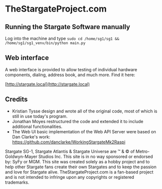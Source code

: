 # TheStargateProject.com

## Running the Stargate Software manually
Log into the machine and type `sudo cd /home/sg1/sg1 && /home/sg1/sg1_venv/bin/python main.py`

## Web interface
A web interface is provided to allow testing of individual hardware components, dialing, address book, and much more. Find it here:

[http://stargate.local](http://stargate.local)

## Credits
- Kristian Tysse design and wrote all of the original code, most of which is still in use today's program.
- Jonathan Moyes restructured the code and extended it to include additional functionalities.
- The Web UI basic implementation of the Web API Server were based on Dan Clarke's work: https://github.com/danclarke/WorkingStargateMk2Raspi

Stargate SG-1, Stargate Atlantis & Stargate Universe are ™ & © of Metro-Goldwyn-Mayer Studios Inc.  This site is in no way sponsored or endorsed by: SyFy or MGM. This site was created solely as a hobby project and to help other Stargate fans create their own Stargates and to keep the passion and love for Stargate alive. TheStargateProject.com is a fan-based project and is not intended to infringe upon any copyrights or registered trademarks.
